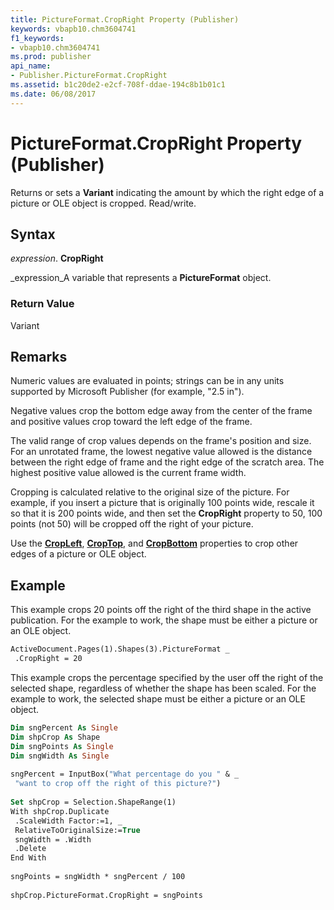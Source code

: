 ```yaml
---
title: PictureFormat.CropRight Property (Publisher)
keywords: vbapb10.chm3604741
f1_keywords:
- vbapb10.chm3604741
ms.prod: publisher
api_name:
- Publisher.PictureFormat.CropRight
ms.assetid: b1c20de2-e2cf-708f-ddae-194c8b1b01c1
ms.date: 06/08/2017
---
```



# PictureFormat.CropRight Property (Publisher)

Returns or sets a  **Variant** indicating the amount by which the right edge of a picture or OLE object is cropped. Read/write.


## Syntax

 _expression_. **CropRight**

 _expression_A variable that represents a  **PictureFormat** object.


### Return Value

Variant


## Remarks

Numeric values are evaluated in points; strings can be in any units supported by Microsoft Publisher (for example, "2.5 in").

Negative values crop the bottom edge away from the center of the frame and positive values crop toward the left edge of the frame.

The valid range of crop values depends on the frame's position and size. For an unrotated frame, the lowest negative value allowed is the distance between the right edge of frame and the right edge of the scratch area. The highest positive value allowed is the current frame width.

Cropping is calculated relative to the original size of the picture. For example, if you insert a picture that is originally 100 points wide, rescale it so that it is 200 points wide, and then set the  **CropRight** property to 50, 100 points (not 50) will be cropped off the right of your picture.

Use the  **[CropLeft](pictureformat-cropleft-property-publisher.md)**,  **[CropTop](pictureformat-croptop-property-publisher.md)**, and  **[CropBottom](pictureformat-cropbottom-property-publisher.md)** properties to crop other edges of a picture or OLE object.


## Example

This example crops 20 points off the right of the third shape in the active publication. For the example to work, the shape must be either a picture or an OLE object.


```vb
ActiveDocument.Pages(1).Shapes(3).PictureFormat _ 
 .CropRight = 20
```

This example crops the percentage specified by the user off the right of the selected shape, regardless of whether the shape has been scaled. For the example to work, the selected shape must be either a picture or an OLE object.




```vb
Dim sngPercent As Single 
Dim shpCrop As Shape 
Dim sngPoints As Single 
Dim sngWidth As Single 
 
sngPercent = InputBox("What percentage do you " & _ 
 "want to crop off the right of this picture?") 
 
Set shpCrop = Selection.ShapeRange(1) 
With shpCrop.Duplicate 
 .ScaleWidth Factor:=1, _ 
 RelativeToOriginalSize:=True 
 sngWidth = .Width 
 .Delete 
End With 
 
sngPoints = sngWidth * sngPercent / 100 
 
shpCrop.PictureFormat.CropRight = sngPoints 

```


